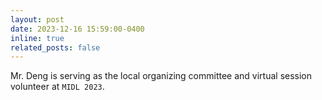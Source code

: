 ```yaml
---
layout: post
date: 2023-12-16 15:59:00-0400
inline: true
related_posts: false
---
```


Mr. Deng is serving as the local organizing committee and virtual session volunteer at `MIDL 2023`.
